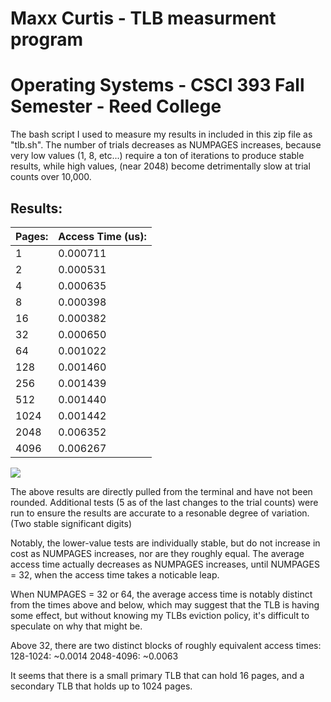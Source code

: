 # Maxx Curtis - TLB measurment program
# Operating Systems - CSCI 393 Fall Semester - Reed College

The bash script I used to measure my results in included in this zip
file as "tlb.sh".
The number of trials decreases as NUMPAGES increases, because very 
low values (1, 8, etc...) require a ton of iterations to produce 
stable results, while high values, (near 2048) become detrimentally
slow at trial counts over 10,000.

## Results:
| Pages: | Access Time (us): |
|--------|-------------------|
| 1 | 0.000711 |
| 2 | 0.000531 |
| 4 | 0.000635 |
| 8 | 0.000398 |
| 16 | 0.000382 |
| 32 | 0.000650 |
| 64 | 0.001022 |
| 128 | 0.001460 |
| 256 | 0.001439 |
| 512 | 0.001440 |
| 1024 | 0.001442 |
| 2048 | 0.006352 |
| 4096 | 0.006267 |

![](tbl.png)

The above results are directly pulled from the terminal and have 
not been rounded. Additional tests (5 as of the last changes to 
the trial counts) were run to ensure the results are accurate to 
a resonable degree of variation.
(Two stable significant digits)

Notably, the lower-value tests are individually stable, but do not
increase in cost as NUMPAGES increases, nor are they roughly equal.
The average access time actually decreases as NUMPAGES increases,
until NUMPAGES = 32, when the access time takes a noticable leap.

When NUMPAGES = 32 or 64, the average access time is notably distinct
from the times above and below, which may suggest that the TLB
is having some effect, but without knowing my TLBs eviction policy,
it's difficult to speculate on why that might be.

Above 32, there are two distinct blocks of roughly equivalent
access times:
    128-1024:  ~0.0014
    2048-4096: ~0.0063

It seems that there is a small primary TLB that can hold 16 pages,
and a secondary TLB that holds up to 1024 pages.
